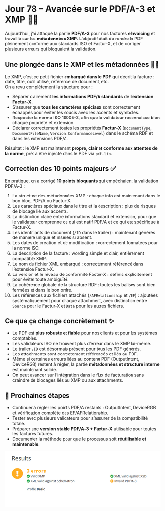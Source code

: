 # Jour 78 – Avancée sur le PDF/A-3 et XMP 📄✨

Aujourd’hui, j’ai attaqué la partie **PDF/A-3** pour nos factures **eInvoicing** et travaillé sur les **métadonnées XMP**. L’objectif était de rendre le PDF pleinement conforme aux standards ISO et Factur‑X, et de corriger plusieurs erreurs qui bloquaient la validation.

## Une plongée dans le XMP et les métadonnées 🕵️‍♂️

Le XMP, c’est ce petit fichier **embarqué dans le PDF** qui décrit la facture : date, titre, outil utilisé, référence de document, etc.  
On a revu complètement la structure pour :  

- Séparer clairement **les informations PDF/A standards** de **l’extension Factur‑X**.  
- S’assurer que **tous les caractères spéciaux** sont correctement échappés pour éviter les soucis avec les accents et symboles.  
- Respecter la norme ISO 19005-3, afin que le validateur reconnaisse bien chaque propriété et extension.  
- Déclarer correctement toutes les propriétés **Factur‑X** (`DocumentType`, `DocumentFileName`, `Version`, `ConformanceLevel`) dans le schéma RDF et dans les extensions PDF/A.

Résultat : le XMP est maintenant **propre, clair et conforme aux attentes de la norme**, prêt à être injecté dans le PDF via `pdf-lib`.

## Correction des 10 points majeurs ✅

En pratique, on a corrigé **10 points bloquants** qui empêchaient la validation PDF/A‑3 :  

1. La structure des métadonnées XMP : chaque info est maintenant dans le bon bloc, PDF/A ou Factur‑X.  
2. Les caractères spéciaux dans le titre et la description : plus de risques de blocage lié aux accents.  
3. La distinction claire entre informations standard et extension, pour que le validateur comprenne ce qui est natif PDF/A et ce qui est spécifique à Factur‑X.  
4. Les identifiants de document (`/ID` dans le trailer) : maintenant générés de manière unique et insérés si absent.  
5. Les dates de création et de modification : correctement formatées pour la norme ISO.  
6. La description de la facture : wording simple et clair, entièrement compatible XMP.  
7. Le nom du fichier XML embarqué : correctement référencé dans l’extension Factur‑X.  
8. La version et le niveau de conformité Factur‑X : définis explicitement pour éviter toute ambiguïté.  
9. La cohérence globale de la structure RDF : toutes les balises sont bien fermées et dans le bon ordre.  
10. Les références aux fichiers attachés (`/AFRelationship` et `/EF`) : ajoutées systématiquement pour chaque attachment, avec distinction entre `Source` pour le Factur‑X et `Data` pour les autres fichiers.

## Ce que ça change concrètement ✨

- Le PDF est **plus robuste et fiable** pour nos clients et pour les systèmes comptables.  
- Les validateurs ISO ne trouvent plus d’erreur dans le XMP lui-même.  
- Le trailer `/ID` est désormais présent pour tous les PDF générés.  
- Les attachments sont correctement référencés et liés au PDF.  
- Même si certaines erreurs liées au contenu PDF (OutputIntent, DeviceRGB) restent à régler, la partie **métadonnées et structure interne** est maintenant solide.  
- On peut avancer sur l’intégration dans le flux de facturation sans craindre de blocages liés au XMP ou aux attachments.

## 📌 Prochaines étapes

- Continuer à régler les points PDF/A restants : OutputIntent, DeviceRGB et vérification complète des EF/AFRelationship.  
- Tester avec plusieurs validateurs pour s’assurer de la compatibilité totale.  
- Préparer une **version stable PDF/A‑3 + Factur‑X** utilisable pour toutes les factures futures.  
- Documenter la méthode pour que le processus soit **réutilisable et maintenable**.

![Validation du PDF/A‑3](../images/jour78/pdfa3-validation.png)
